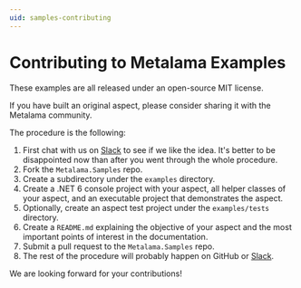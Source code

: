 ```yaml
---
uid: samples-contributing
---
```


# Contributing to Metalama Examples

These examples are all released under an open-source MIT license.

If you have built an original aspect, please consider sharing it with the Metalama community.

The procedure is the following:

1. First chat with us on [Slack](https://www.postsharp.net/slack) to see if we like the idea. It's better to be disappointed now than after you went through the whole procedure.
2. Fork the `Metalama.Samples` repo.
3.  Create a subdirectory under the `examples` directory.
4. Create a .NET 6 console project with your aspect, all helper classes of your aspect, and an executable project that demonstrates the aspect.
5. Optionally, create an aspect test project under the `examples/tests` directory.
6. Create a `README.md` explaining the objective of your aspect and the most important points of interest in the documentation.
7. Submit a pull request to the `Metalama.Samples` repo.
8. The rest of the procedure will probably happen on GitHub or  [Slack](https://www.postsharp.net/slack).

We are looking forward for your contributions!

